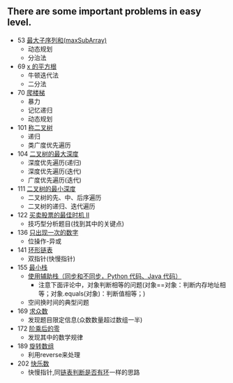There are some important problems in easy level.
--------------

- 53 [最大子序列和(maxSubArray)](https://leetcode-cn.com/problems/maximum-subarray/)
    - 动态规划
    - 分治法
- 69 [x 的平方根](https://leetcode-cn.com/problems/sqrtx/)
    - 牛顿迭代法
    - 二分法
- 70 [爬楼梯](https://leetcode-cn.com/problems/climbing-stairs/solution/pa-lou-ti-by-leetcode/)
    - 暴力
    - 记忆递归
    - 动态规划
- 101 [称二叉树](https://leetcode-cn.com/problems/symmetric-tree/submissions/)
    - 递归
    - 类广度优先遍历
- 104 [二叉树的最大深度](https://leetcode-cn.com/problems/maximum-depth-of-binary-tree/submissions/)
    - 深度优先遍历(递归)
    - 深度优先遍历(迭代)
    - 广度优先遍历(迭代)
- 111 [二叉树的最小深度](https://leetcode-cn.com/problems/minimum-depth-of-binary-tree/)
    - 二叉树的先、中、后序遍历
    - 二叉树的递归、迭代遍历
- 122 [买卖股票的最佳时机 II](https://leetcode-cn.com/problems/best-time-to-buy-and-sell-stock-ii/)
    - 技巧型分析题目(找到其中的关键点)
- 136 [只出现一次的数字](https://leetcode-cn.com/problems/single-number/)
    - 位操作-异或
- 141 [环形链表](https://leetcode-cn.com/problems/linked-list-cycle/)
    - 双指针(快慢指针)
- 155 [最小栈](https://leetcode-cn.com/problems/min-stack/)
    - [使用辅助栈（同步和不同步，Python 代码、Java 代码）](https://leetcode-cn.com/problems/min-stack/solution/shi-yong-fu-zhu-zhan-tong-bu-he-bu-tong-bu-python-/)
        - 注意下面评论中，对象判断相等的问题(对象==对象：判断内存地址相等；对象.equals(对象)：判断值相等；)
    - 空间换时间的典型问题
- 169 [求众数](https://leetcode-cn.com/problems/majority-element/comments/)
    - 发现题目限定信息(众数数量超过数组一半)
- 172 [阶乘后的零](https://leetcode-cn.com/problems/factorial-trailing-zeroes/)
    - 发现其中的数学规律
- 189 [旋转数组](https://leetcode-cn.com/problems/rotate-array/)
    - 利用reverse来处理
- 202 [快乐数](https://leetcode-cn.com/problems/happy-number/submissions/)
    - 快慢指针,同[链表判断是否有环](https://leetcode-cn.com/problems/linked-list-cycle/)一样的思路

